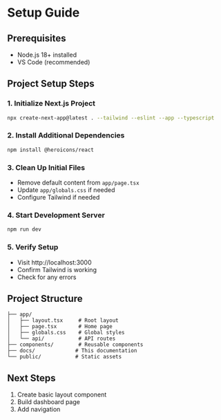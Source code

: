 # Setup Guide

## Prerequisites

- Node.js 18+ installed
- VS Code (recommended)

## Project Setup Steps

### 1. Initialize Next.js Project

```bash
npx create-next-app@latest . --tailwind --eslint --app --typescript
```

### 2. Install Additional Dependencies

```bash
npm install @heroicons/react
```

### 3. Clean Up Initial Files

- Remove default content from `app/page.tsx`
- Update `app/globals.css` if needed
- Configure Tailwind if needed

### 4. Start Development Server

```bash
npm run dev
```

### 5. Verify Setup

- Visit http://localhost:3000
- Confirm Tailwind is working
- Check for any errors

## Project Structure

```
├── app/
│   ├── layout.tsx     # Root layout
│   ├── page.tsx       # Home page
│   ├── globals.css    # Global styles
│   └── api/           # API routes
├── components/        # Reusable components
├── docs/             # This documentation
└── public/           # Static assets
```

## Next Steps

1. Create basic layout component
2. Build dashboard page
3. Add navigation
